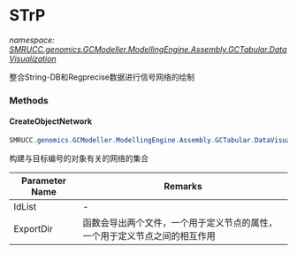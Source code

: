 ﻿# STrP
_namespace: [SMRUCC.genomics.GCModeller.ModellingEngine.Assembly.GCTabular.DataVisualization](./index.md)_

整合String-DB和Regprecise数据进行信号网络的绘制



### Methods

#### CreateObjectNetwork
```csharp
SMRUCC.genomics.GCModeller.ModellingEngine.Assembly.GCTabular.DataVisualization.STrP.CreateObjectNetwork(System.String[],System.String)
```
构建与目标编号的对象有关的网络的集合

|Parameter Name|Remarks|
|--------------|-------|
|IdList|-|
|ExportDir|函数会导出两个文件，一个用于定义节点的属性，一个用于定义节点之间的相互作用|



